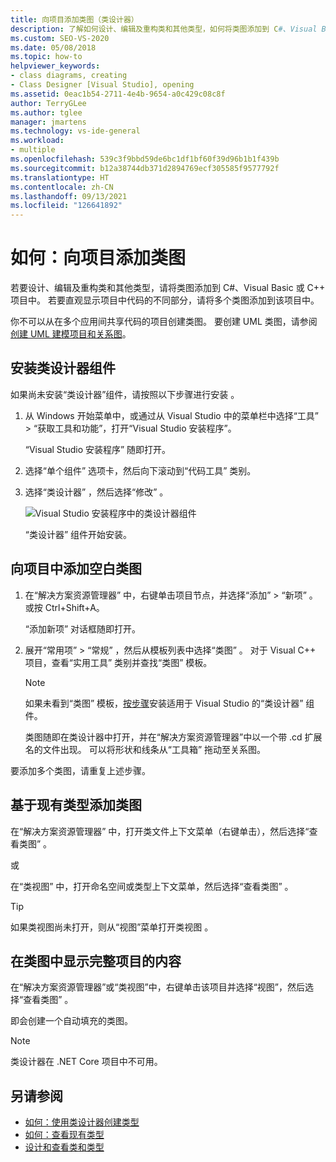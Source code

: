 ```yaml
---
title: 向项目添加类图（类设计器）
description: 了解如何设计、编辑及重构类和其他类型，如何将类图添加到 C#、Visual Basic 或 C++ 项目中。
ms.custom: SEO-VS-2020
ms.date: 05/08/2018
ms.topic: how-to
helpviewer_keywords:
- class diagrams, creating
- Class Designer [Visual Studio], opening
ms.assetid: 0eac1b54-2711-4e4b-9654-a0c429c08c8f
author: TerryGLee
ms.author: tglee
manager: jmartens
ms.technology: vs-ide-general
ms.workload:
- multiple
ms.openlocfilehash: 539c3f9bbd59de6bc1df1bf60f39d96b1b1f439b
ms.sourcegitcommit: b12a38744db371d2894769ecf305585f9577792f
ms.translationtype: HT
ms.contentlocale: zh-CN
ms.lasthandoff: 09/13/2021
ms.locfileid: "126641892"
---
```

# <a name="how-to-add-class-diagrams-to-projects"></a>如何：向项目添加类图

若要设计、编辑及重构类和其他类型，请将类图添加到 C#、Visual Basic 或 C++ 项目中。 若要直观显示项目中代码的不同部分，请将多个类图添加到该项目中。

你不可以从在多个应用间共享代码的项目创建类图。 要创建 UML 类图，请参阅[创建 UML 建模项目和关系图](https://devblogs.microsoft.com/devops/uml-designers-have-been-removed-layer-designer-now-supports-live-architectural-analysis/)。

## <a name="install-the-class-designer-component"></a>安装类设计器组件

如果尚未安装“类设计器”组件，请按照以下步骤进行安装  。

1. 从 Windows 开始菜单中，或通过从 Visual Studio 中的菜单栏中选择“工具” > “获取工具和功能”，打开“Visual Studio 安装程序”。

   “Visual Studio 安装程序”  随即打开。

1. 选择“单个组件”  选项卡，然后向下滚动到“代码工具”  类别。

1. 选择“类设计器”  ，然后选择“修改”  。

   ![Visual Studio 安装程序中的类设计器组件](media/class-designer-component.png)

   “类设计器”  组件开始安装。

## <a name="add-a-blank-class-diagram-to-a-project"></a>向项目中添加空白类图

1. 在“解决方案资源管理器”  中，右键单击项目节点，并选择“添加”   > “新项”  。 或按 Ctrl+Shift+A。

   “添加新项”  对话框随即打开。

2. 展开“常用项”   > “常规”  ，然后从模板列表中选择“类图”  。 对于 Visual C++ 项目，查看“实用工具”  类别并查找“类图”  模板。

   > [!NOTE]
   > 如果未看到“类图”  模板，[按步骤](#install-the-class-designer-component)安装适用于 Visual Studio 的“类设计器”  组件。

   类图随即在类设计器中打开，并在“解决方案资源管理器”中以一个带 .cd 扩展名的文件出现。 可以将形状和线条从“工具箱”  拖动至关系图。

要添加多个类图，请重复上述步骤。

## <a name="add-a-class-diagram-based-on-existing-types"></a>基于现有类型添加类图

在“解决方案资源管理器”  中，打开类文件上下文菜单（右键单击），然后选择“查看类图”  。

或

在“类视图”  中，打开命名空间或类型上下文菜单，然后选择“查看类图”  。

> [!TIP]
> 如果类视图尚未打开，则从“视图”菜单打开类视图    。

## <a name="to-display-the-contents-of-a-complete-project-in-a-class-diagram"></a>在类图中显示完整项目的内容

在“解决方案资源管理器”或“类视图”中，右键单击该项目并选择“视图”，然后选择“查看类图”    。

即会创建一个自动填充的类图。

> [!NOTE]
> 类设计器在 .NET Core 项目中不可用。

## <a name="see-also"></a>另请参阅

- [如何：使用类设计器创建类型](how-to-create-types.md)
- [如何：查看现有类型](how-to-view-existing-types.md)
- [设计和查看类和类型](designing-and-viewing-classes-and-types.md)

